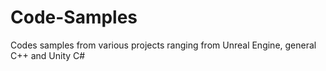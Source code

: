 # Code-Samples

Codes samples from various projects ranging from Unreal Engine, general C++ and Unity C#
